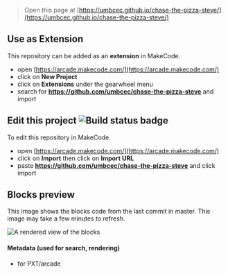  


> Open this page at [https://umbcec.github.io/chase-the-pizza-steve/](https://umbcec.github.io/chase-the-pizza-steve/)

## Use as Extension

This repository can be added as an **extension** in MakeCode.

* open [https://arcade.makecode.com/](https://arcade.makecode.com/)
* click on **New Project**
* click on **Extensions** under the gearwheel menu
* search for **https://github.com/umbcec/chase-the-pizza-steve** and import

## Edit this project ![Build status badge](https://github.com/umbcec/chase-the-pizza-steve/workflows/MakeCode/badge.svg)

To edit this repository in MakeCode.

* open [https://arcade.makecode.com/](https://arcade.makecode.com/)
* click on **Import** then click on **Import URL**
* paste **https://github.com/umbcec/chase-the-pizza-steve** and click import

## Blocks preview

This image shows the blocks code from the last commit in master.
This image may take a few minutes to refresh.

![A rendered view of the blocks](https://github.com/umbcec/chase-the-pizza-steve/raw/master/.github/makecode/blocks.png)

#### Metadata (used for search, rendering)

* for PXT/arcade
<script src="https://makecode.com/gh-pages-embed.js"></script><script>makeCodeRender("{{ site.makecode.home_url }}", "{{ site.github.owner_name }}/{{ site.github.repository_name }}");</script>
